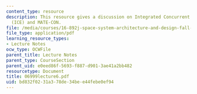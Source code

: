 ```yaml
---
content_type: resource
description: This resource gives a discussion on Integrated Concurrent Engineering
  (ICE) and MATE-CON.
file: /media/courses/16-892j-space-system-architecture-and-design-fall-2004/bd832f0231a378de34bee44febe0ef94_06999lecture6.pdf
file_type: application/pdf
learning_resource_types:
- Lecture Notes
ocw_type: OCWFile
parent_title: Lecture Notes
parent_type: CourseSection
parent_uid: e0eed86f-5693-f887-d901-3ae41a2bb482
resourcetype: Document
title: 06999lecture6.pdf
uid: bd832f02-31a3-78de-34be-e44febe0ef94
---
```

